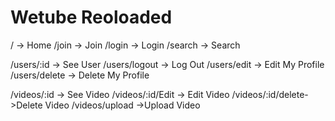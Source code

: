 # Wetube Reoloaded

/ -> Home
/join -> Join
/login -> Login
/search -> Search

/users/:id -> See User
/users/logout -> Log Out
/users/edit -> Edit My Profile
/users/delete -> Delete My Profile

/videos/:id -> See Video
/videos/:id/Edit -> Edit Video
/videos/:id/delete->Delete Video
/videos/upload ->Upload Video
